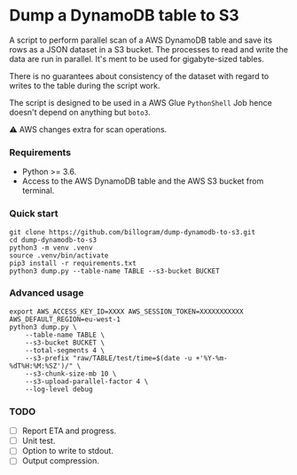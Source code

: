 # Dump a DynamoDB table to S3

A script to perform parallel scan of a AWS DynamoDB table and save its rows as
a JSON dataset in a S3 bucket. The processes to read and write the data are run in
parallel. It's ment to be used for gigabyte-sized tables.

There is no guarantees about consistency of the dataset with regard to writes to the
table during the script work.

The script is designed to be used in a AWS Glue `PythonShell` Job hence doesn't depend
on anything but `boto3`.

⚠️ AWS changes extra for scan operations.

### Requirements

* Python >= 3.6.
* Access to the AWS DynamoDB table and the AWS S3 bucket from terminal.

### Quick start

```
git clone https://github.com/billogram/dump-dynamodb-to-s3.git
cd dump-dynamodb-to-s3
python3 -m venv .venv
source .venv/bin/activate
pip3 install -r requirements.txt
python3 dump.py --table-name TABLE --s3-bucket BUCKET
```

### Advanced usage

```
export AWS_ACCESS_KEY_ID=XXXX AWS_SESSION_TOKEN=XXXXXXXXXXX AWS_DEFAULT_REGION=eu-west-1
python3 dump.py \
    --table-name TABLE \
    --s3-bucket BUCKET \
    --total-segments 4 \
    --s3-prefix "raw/TABLE/test/time=$(date -u +'%Y-%m-%dT%H:%M:%SZ')/" \
    --s3-chunk-size-mb 10 \
    --s3-upload-parallel-factor 4 \
    --log-level debug
```

### TODO

* [ ] Report ETA and progress.
* [ ] Unit test.
* [ ] Option to write to stdout.
* [ ] Output compression.
